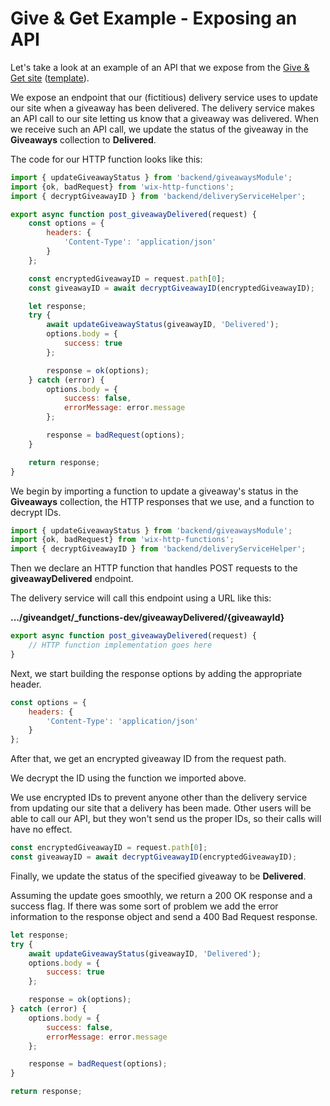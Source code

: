 # Give & Get Example - Exposing an API

Let's take a look at an example of an API that we expose from the [Give & Get site](https://www.wix.com/velo-dev/giveandget) ([template](https://editor.wix.com/html/editor/web/renderer/new?siteId=bc57d791-a42d-4f8c-b74e-bd51b6dd0095&metaSiteId=398bcfa9-b93e-435a-95ea-9a0c15d56d36&autoDevMode=true)).

We expose an endpoint that our (fictitious) delivery service uses to update our site when a giveaway has been delivered. The delivery service makes an API call to our site letting us know that a giveaway was delivered. When we receive such an API call, we update the status of the giveaway in the **Giveaways** collection to **Delivered**.

The code for our HTTP function looks like this:

```javascript
import { updateGiveawayStatus } from 'backend/giveawaysModule';
import {ok, badRequest} from 'wix-http-functions';
import { decryptGiveawayID } from 'backend/deliveryServiceHelper';

export async function post_giveawayDelivered(request) {
    const options = {
        headers: {
            'Content-Type': 'application/json'
        }
    };

    const encryptedGiveawayID = request.path[0];
    const giveawayID = await decryptGiveawayID(encryptedGiveawayID);

    let response;
    try {
        await updateGiveawayStatus(giveawayID, 'Delivered');
        options.body = {
            success: true
        };

        response = ok(options);
    } catch (error) {
        options.body = {
            success: false,
            errorMessage: error.message
        };

        response = badRequest(options);
    }

    return response;
}
```

We begin by importing a function to update a giveaway's status in the **Giveaways** collection, the HTTP responses that we use, and a function to decrypt IDs. 

```javascript
import { updateGiveawayStatus } from 'backend/giveawaysModule';
import {ok, badRequest} from 'wix-http-functions';
import { decryptGiveawayID } from 'backend/deliveryServiceHelper';
```

Then we declare an HTTP function that handles POST requests to the **giveawayDelivered** endpoint.

The delivery service will call this endpoint using a URL like this:

**.../giveandget/\_functions-dev/giveawayDelivered/{giveawayId}**

```javascript
export async function post_giveawayDelivered(request) {
    // HTTP function implementation goes here
}
```

Next, we start building the response options by adding the appropriate header.

```javascript
const options = {
    headers: {
        'Content-Type': 'application/json'
    }
};
```

After that, we get an encrypted giveaway ID from the request path.

We decrypt the ID using the function we imported above.

We use encrypted IDs to prevent anyone other than the delivery service from updating our site that a delivery has been made. Other users will be able to call our API, but they won't send us the proper IDs, so their calls will have no effect.

```javascript
const encryptedGiveawayID = request.path[0];
const giveawayID = await decryptGiveawayID(encryptedGiveawayID);
```

Finally, we update the status of the specified giveaway to be **Delivered**.

Assuming the update goes smoothly, we return a 200 OK response and a success flag. If there was some sort of problem we add the error information to the response object and send a 400 Bad Request response.

```javascript
let response;
try {
    await updateGiveawayStatus(giveawayID, 'Delivered');
    options.body = {
        success: true
    };

    response = ok(options);
} catch (error) {
    options.body = {
        success: false,
        errorMessage: error.message
    };

    response = badRequest(options);
}

return response;
```